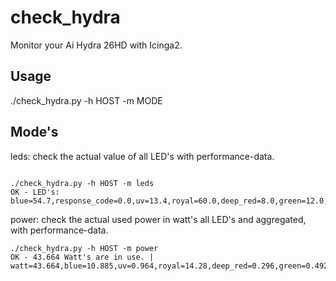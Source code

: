 # check_hydra
Monitor your Ai Hydra 26HD with Icinga2.

## Usage

./check_hydra.py -h HOST -m MODE

## Mode's
leds: check the actual value of all LED's with performance-data.
```

./check_hydra.py -h HOST -m leds
OK - LED's: blue=54.7,response_code=0.0,uv=13.4,royal=60.0,deep_red=8.0,green=12.0,cool_white=66.7,violet=14.7|blue=54.7,response_code=0.0,uv=13.4,royal=60.0,deep_red=8.0,green=12.0,cool_white=66.7,violet=14.7
```
power: check the actual used power in watt's all LED's and aggregated, with performance-data.
```
./check_hydra.py -h HOST -m power
OK - 43.664 Watt's are in use. | watt=43.664,blue=10.885,uv=0.964,royal=14.28,deep_red=0.296,green=0.492,cool_white=15.674,violet=1.073
```
